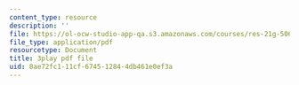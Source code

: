 ```yaml
---
content_type: resource
description: ''
file: https://ol-ocw-studio-app-qa.s3.amazonaws.com/courses/res-21g-506-kanji-learning-any-time-any-place-for-japanese-vi-spring-2021/8ae72fc111cf674512844db461e0ef3a_M7oHikLia0I.pdf
file_type: application/pdf
resourcetype: Document
title: 3play pdf file
uid: 8ae72fc1-11cf-6745-1284-4db461e0ef3a
---
```

